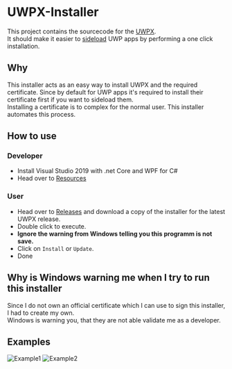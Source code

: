# UWPX-Installer
This project contains the sourcecode for the [UWPX](http://git.uwpx.org).  
It should make it easier to [sideload](https://docs.microsoft.com/en-us/windows/msix/package/packaging-uwp-apps#sideload-your-app-package) UWP apps by performing a one click installation.

## Why
This installer acts as an easy way to install UWPX and the required certificate. Since by default for UWP apps it's required to install their certificate first if you want to sideload them.  
Installing a certificate is to complex for the normal user. This installer automates this process.

## How to use
### Developer
* Install Visual Studio 2019 with .net Core and WPF for C#
* Head over to [Resources](UWPX-Installer/Resources/README.md)

### User
* Head over to [Releases](https://github.com/UWPX/UWPX-Client/releases) and download a copy of the installer for the latest UWPX release.  
* Double click to execute.
* **Ignore the warning from Windows telling you this programm is not save.**
* Click on `Install` or `Update`.
* Done

## Why is Windows warning me when I try to run this installer
Since I do not own an official certificate which I can use to sign this installer, I had to create my own.  
Windows is warning you, that they are not able validate me as a developer.

## Examples
![Example1](https://user-images.githubusercontent.com/11741404/76404128-4570a880-6386-11ea-9b00-5d486788addc.png)
![Example2](https://user-images.githubusercontent.com/11741404/71642510-9ee49900-2cac-11ea-987c-f2057cb47d93.gif)
